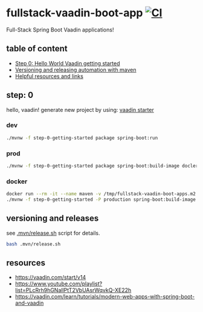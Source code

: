 # fullstack-vaadin-boot-app [![CI](https://github.com/daggerok/fullstack-vaadin-boot-apps/workflows/CI/badge.svg)](https://github.com/daggerok/fullstack-vaadin-boot-apps/actions?query=workflow%3ACI)
Full-Stack Spring Boot Vaadin applications!

## table of content

* [Step 0: Hello World Vaadin getting started](#step-0)
* [Versioning and releasing automation with maven](#versioning-and-releases)
* [Helpful resources and links](#resources)

## step: 0

hello, vaadin!
generate new project by using: [vaadin starter](https://vaadin.com/start/v14)

### dev

```bash
./mvnw -f step-0-getting-started package spring-boot:run
```

### prod

```bash
./mvnw -f step-0-getting-started package spring-boot:build-image docler-compose:up
```

### docker

```bash
docker run --rm -it --name maven -v /tmp/fullstack-vaadin-boot-apps.m2:/root/.m2 -v `pwd`:/root/app -w /root/app maven:3.8.1-openjdk-11-slim ./mvnw -f step-0-getting-started -P production package
./mvnw -f step-0-getting-started -P production spring-boot:build-image docler-compose:up
```

## versioning and releases

see [.mvn/release.sh](.mvn/release.sh) script for details.

```bash
bash .mvn/release.sh
```

## resources

* https://vaadin.com/start/v14
* https://www.youtube.com/playlist?list=PLcRrh9hGNallPtT2VbUAsrWqvkQ-XE22h
* https://vaadin.com/learn/tutorials/modern-web-apps-with-spring-boot-and-vaadin
